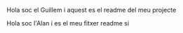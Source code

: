 Hola soc el Guillem i aquest es el readme del meu projecte

Hola soc l'Alan i es el meu fitxer readme si
